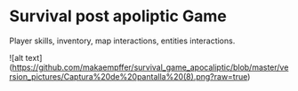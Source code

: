 # Survival post apoliptic Game
Player skills, inventory, map interactions, entities interactions.

![alt text] (https://github.com/makaempffer/survival_game_apocaliptic/blob/master/version_pictures/Captura%20de%20pantalla%20(8).png?raw=true)
